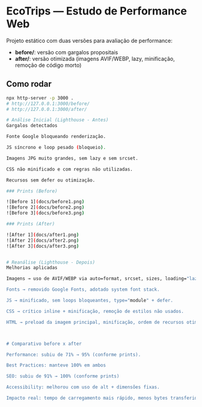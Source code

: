 # EcoTrips — Estudo de Performance Web

Projeto estático com duas versões para avaliação de performance:
- **before/**: versão com gargalos propositais
- **after/**: versão otimizada (imagens AVIF/WEBP, lazy, minificação, remoção de código morto)

## Como rodar
```bash
npx http-server -p 3000 .
# http://127.0.0.1:3000/before/
# http://127.0.0.1:3000/after/

# Análise Inicial (Lighthouse - Antes)
Gargalos detectados

Fonte Google bloqueando renderização.

JS síncrono e loop pesado (bloqueio).

Imagens JPG muito grandes, sem lazy e sem srcset.

CSS não minificado e com regras não utilizadas.

Recursos sem defer ou otimização.

### Prints (Before)

![Before 1](docs/before1.png)  
![Before 2](docs/before2.png)  
![Before 3](docs/before3.png)  

### Prints (After)

![After 1](docs/after1.png)  
![After 2](docs/after2.png)  
![After 3](docs/after3.png) 


# Reanálise (Lighthouse - Depois)
Melhorias aplicadas

Imagens → uso de AVIF/WEBP via auto=format, srcset, sizes, loading="lazy", decoding="async + dimensões fixas.

Fonts → removido Google Fonts, adotado system font stack.

JS → minificado, sem loops bloqueantes, type="module" + defer.

CSS → crítico inline + minificação, remoção de estilos não usados.

HTML → preload da imagem principal, minificação, ordem de recursos otimizada.



# Comparativo before x after

Performance: subiu de 71% → 95% (conforme prints).

Best Practices: manteve 100% em ambos

SEO: subiu de 91% → 100% (conforme prints)

Accessibility: melhorou com uso de alt + dimensões fixas.

Impacto real: tempo de carregamento mais rápido, menos bytes transferidos, renderização sem bloqueios, experiência mobile estável.